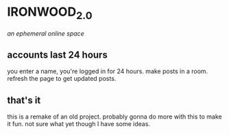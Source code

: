 # IRONWOOD<sub>2.0</sub>

_an ephemeral online space_

## accounts last 24 hours

you enter a name, you're logged in for 24 hours. make posts in a room. refresh
the page to get updated posts.

## that's it

this is a remake of an old project. probably gonna do more with this to make it
fun. not sure what yet though I have some ideas.
